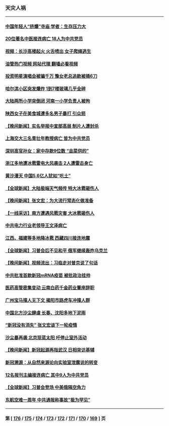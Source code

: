 ### 天灾人祸
---
#### [中国年轻人“挤爆”寺庙 学者：生存压力大](../../pages/ncid280/n13959730.md?03280045) 
#### [20位著名中医接连病亡 18人为中共党员](../../pages/ncid280/n13959735.md?03280045) 
#### [视频：长沙高楼起火 火舌喷出 女子爬绳逃生](../../pages/ncid280/n13959477.md?03280045) 
#### [油管热门视频 网站代理 翻墙必看视频](http://138.2.39.72:81/youtube.html?epic-marker?03280045)
#### [投资明星演唱会被骗千万 豫女老总追款被捅6刀](../../pages/ncid280/n13958301.md?03280045) 
#### [哈尔滨小区突发爆炸 1到7楼玻璃几乎全碎](../../pages/ncid280/n13958315.md?03280045) 
#### [大陆两所小学突倒闭 河南一小学负责人被拘](../../pages/ncid280/n13958266.md?03280045) 
#### [陕西女子在美食城遭多名男子暴打 引众怒](../../pages/ncid280/n13958220.md?03280045) 
#### [【晚间新闻】实名举报中宣部高层 制片人遭封杀](../../pages/ncid280/n13958164.md?03280045) 
#### [上海交大三名青壮年教授病亡 皆为中共党员](../../pages/ncid280/n13958134.md?03280045) 
#### [深圳高官孙女：家中存款9位数 “韭菜供的”](../../pages/ncid280/n13957609.md?03280045) 
#### [浙江多地遭冰雹雷电大风袭击 2人遭雷击身亡](../../pages/ncid280/n13957546.md?03280045) 
#### [黄沙漫天 中国5.6亿人犹如“吃土”](../../pages/ncid280/n13957566.md?03280045) 
#### [【全球新闻】大陆极端天气频传 特大冰雹砸伤人](../../pages/ncid280/n13957490.md?03280045) 
#### [【晚间新闻】张文宏：为大流行常态化做准备](../../pages/ncid280/n13957491.md?03280045) 
#### [【一线采访】南方遭遇风雹灾害 大冰雹砸伤人](../../pages/ncid280/n13956628.md?03280045) 
#### [中共电力行业老领导王文泽病亡](../../pages/ncid280/n13956781.md?03280045) 
#### [江西、福建等多地降冰雹 西藏四川接连地震](../../pages/ncid280/n13956709.md?03280045) 
#### [【全球新闻】习普会后不见和平 俄军继续轰炸乌克兰](../../pages/ncid280/n13956634.md?03280045) 
#### [【晚间新闻】视频流出：习临走对普京说了句话](../../pages/ncid280/n13956636.md?03280045) 
#### [中共批准首款新冠mRNA疫苗 被批政治挂帅](../../pages/ncid280/n13955798.md?03280045) 
#### [医药高管密集变动 云南白药千金药业董座辞职](../../pages/ncid280/n13956070.md?03280045) 
#### [广州宝马撞人无下文 揭阳市路虎车冲撞人群](../../pages/ncid280/n13956003.md?03280045) 
#### [中国北方沙尘肆虐 长春、沈阳多地下泥雨](../../pages/ncid280/n13955940.md?03280045) 
#### [“新冠没有消失” 张文宏谈下一轮疫情](../../pages/ncid280/n13955924.md?03280045) 
#### [沙尘暴再袭 北京现蓝太阳 吁停止室外活动](../../pages/ncid280/n13955871.md?03280045) 
#### [【晚间新闻】新冠起源再指武汉 日相突访基辅](../../pages/ncid280/n13955692.md?03280045) 
#### [新冠溯源：从自然来源论向实验室泄露说的转变](../../pages/ncid280/n13954755.md?03280045) 
#### [12名报刊主编接连病亡 其中9人为中共党员](../../pages/ncid280/n13955316.md?03280045) 
#### [【全球新闻】习普会登场 中美俄隔空角力](../../pages/ncid280/n13955058.md?03280045) 
#### [东航空难一周年 中共通报称事故“极为罕见”](../../pages/ncid280/n13954668.md?03280045) 

---
#### 第 [ [176](./176.md?03280045) / [175](./175.md?03280045) / [174](./174.md?03280045) / [173](./173.md?03280045) / [172](./172.md?03280045) / [171](./171.md?03280045) / [170](./170.md?03280045) / [169](./169.md?03280045) ] 页

